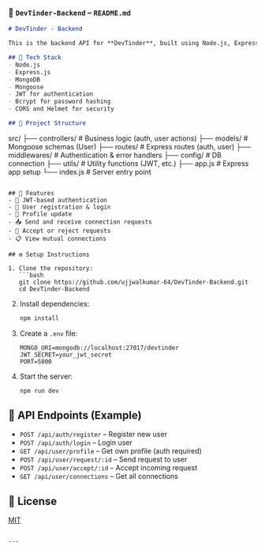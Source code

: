 
### 📗 `DevTinder-Backend` – `README.md`

```markdown
# DevTinder - Backend

This is the backend API for **DevTinder**, built using Node.js, Express, and MongoDB.

## 🚀 Tech Stack
- Node.js
- Express.js
- MongoDB
- Mongoose
- JWT for authentication
- Bcrypt for password hashing
- CORS and Helmet for security

## 📁 Project Structure

```
src/
├── controllers/     # Business logic (auth, user actions)
├── models/          # Mongoose schemas (User)
├── routes/          # Express routes (auth, user)
├── middlewares/     # Authentication & error handlers
├── config/          # DB connection
├── utils/           # Utility functions (JWT, etc.)
├── app.js           # Express app setup
└── index.js         # Server entry point
```

## 🔑 Features
- 🔐 JWT-based authentication
- 👤 User registration & login
- 🧑 Profile update
- 📤 Send and receive connection requests
- 🤝 Accept or reject requests
- 📋 View mutual connections

## ⚙️ Setup Instructions

1. Clone the repository:
   ```bash
   git clone https://github.com/ujjwalkumar-64/DevTinder-Backend.git
   cd DevTinder-Backend
   ```

2. Install dependencies:
   ```bash
   npm install
   ```

3. Create a `.env` file:
   ```env
   MONGO_URI=mongodb://localhost:27017/devtinder
   JWT_SECRET=your_jwt_secret
   PORT=5000
   ```

4. Start the server:
   ```bash
   npm run dev
   ```

## 🔄 API Endpoints (Example)
- `POST /api/auth/register` – Register new user
- `POST /api/auth/login` – Login user
- `GET /api/user/profile` – Get own profile (auth required)
- `POST /api/user/request/:id` – Send request to user
- `POST /api/user/accept/:id` – Accept incoming request
- `GET /api/user/connections` – Get all connections

## 📄 License
[MIT](./LICENSE)
```

---
